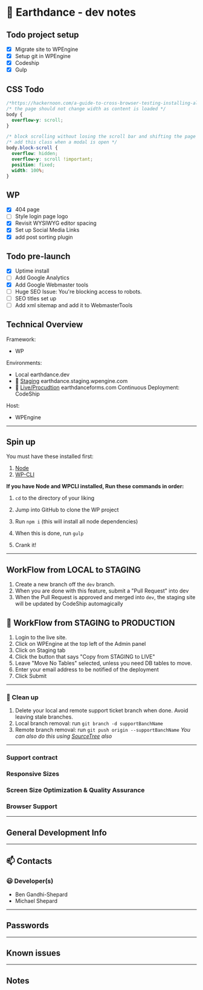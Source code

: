 # :punch: Earthdance - dev notes


## Todo project setup
- [x] Migrate site to WPEngine
- [x] Setup git in WPEngine
- [x] Codeship
- [x] Gulp

## CSS Todo
```CSS
/*https://hackernoon.com/a-guide-to-cross-browser-testing-installing-all-the-things-6e56c2bd8182#.rce2y7da6*/
/* the page should not change width as content is loaded */
body {
  overflow-y: scroll;
}

/* block scrolling without losing the scroll bar and shifting the page */
/* add this class when a modal is open */
body.block-scroll {
  overflow: hidden;
  overflow-y: scroll !important;
  position: fixed;
  width: 100%;
}
```

## WP
- [x] 404 page
- [ ] Style login page logo
- [x] Revisit WYSIWYG editor spacing
- [x] Set up Social Media Links
- [x] add post sorting plugin

## Todo pre-launch
- [x] Uptime install
- [ ] Add Google Analytics
- [x] Add Google Webmaster tools
- [ ] Huge SEO Issue: You're blocking access to robots.
- [ ] SEO titles set up
- [ ] Add xml sitemap and add it to WebmasterTools

## Technical Overview

Framework:
- WP

Environments:

- Local earthdance.dev
- :construction: [Staging](http://earthdance.staging.wpengine.com) earthdance.staging.wpengine.com
- :ship: [Live/Procudtion](http://www.earthdanceforms.com) earthdanceforms.com
Continuous Deployment: CodeShip

Host:

- WPEngine

---
## Spin up

You must have these installed first:

1. [Node](https://nodejs.org/)
1. [WP-CLI](http://wp-cli.org/)

**If you have Node and WPCLI installed, Run these commands in order:**

1. `cd` to the directory of your liking
1. Jump into GitHub to clone the WP project
1. Run `npm i` (this will install all node dependencies)

1. When this is done, run `gulp`
1. Crank it!

---

## WorkFlow from LOCAL to STAGING
1. Create a new branch off the `dev` branch.
1. When you are done with this feature, submit a "Pull Request" into dev
1. When the Pull Request is approved and merged into `dev`, the staging site will be updated by CodeShip automagically

## :ship: WorkFlow from STAGING to PRODUCTION
1. Login to the live site.
1. Click on WPEngine at the top left of the Admin panel
1. Click on Staging tab
1. Click the button that says "Copy from STAGING to LIVE"
1. Leave "Move No Tables" selected, unless you need DB tables to move.
1. Enter your email address to be notified of the deployment
1. Click Submit


---

### :poop: Clean up
1. Delete your local and remote support ticket branch when done. Avoid leaving stale branches.
1. Local branch removal: run `git branch -d supportBanchName`
1. Remote branch removal: run `git push origin --supportBanchName`
*You can also do this using [SourceTree](http://www.sourcetreeapp.com/) also*


---
### Support contract


### Responsive Sizes


### Screen Size Optimization & Quality Assurance


### Browser Support


---

## General Development Info


---
## :mailbox: Contacts

### :smiley: Developer(s)
- Ben Gandhi-Shepard
- Michael Shepard



---
## Passwords


---
## Known issues


---
## Notes
